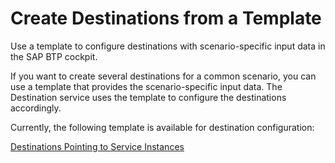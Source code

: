 <!-- loioef56ea0626304e37b7bd4cd3828d0f58 -->

# Create Destinations from a Template

Use a template to configure destinations with scenario-specific input data in the SAP BTP cockpit.

If you want to create several destinations for a common scenario, you can use a template that provides the scenario-specific input data. The Destination service uses the template to configure the destinations accordingly.

Currently, the following template is available for destination configuration:

[Destinations Pointing to Service Instances](destinations-pointing-to-service-instances-685f383.md)

